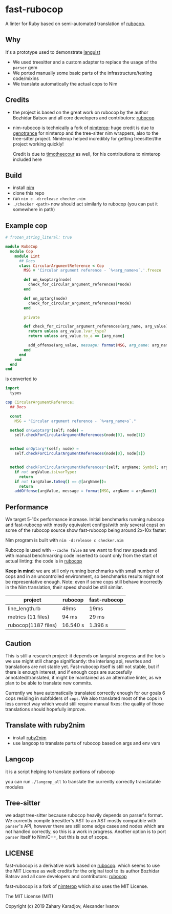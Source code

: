 # fast-rubocop

A linter for Ruby based on semi-automated translation of [rubocop](https://github.com/rubocop-hq/rubocop/).

## Why

It's a prototype used to demonstrate [languist](https://githib.com/metacraft-labs/languist)

* We used treesitter and a custom adapter to replace the usage of the `parser` gem
* We ported manually some basic parts of the infrastructure/testing code/mixins
* We translate automatically the actual cops to Nim

## Credits

* the project is based on the great work on rubocop by the author Bozhidar Batsov and all core developers and contributors: [rubocop](https://github.com/rubocop-hq/rubocop/)

* nim-rubocop is technically a fork of [nimterop](https://github.com/nimterop/nimterop): huge credit is due to [genotrance](https://github.com/genotrance) for nimterop and the tree-sitter nim wrappers, also to the tree-sitter project. Nimterop helped incredibly for getting treesitter/the project working quickly! 
  
  Credit is due to [timotheecour](https://github.com/timotheecour) as well, for his contributions to nimterop included here


## Build

* install [nim](https://github.com/nim-lang/Nim)
* clone this repo
* run `nim c -d:release checker.nim`
* `./checker <path>` now should act similarly to rubocop (you can put it somewhere in path)

## Example cop


```ruby
# frozen_string_literal: true

module RuboCop
  module Cop
    module Lint
      ## Docs
      class CircularArgumentReference < Cop
        MSG = 'Circular argument reference - `%<arg_name>s`.'.freeze

        def on_kwoptarg(node)
          check_for_circular_argument_references(*node)
        end

        def on_optarg(node)
          check_for_circular_argument_references(*node)
        end

        private

        def check_for_circular_argument_references(arg_name, arg_value)
          return unless arg_value.lvar_type?
          return unless arg_value.to_a == [arg_name]

          add_offense(arg_value, message: format(MSG, arg_name: arg_name))
        end
      end
    end
  end
end
```

is converted to

```nim
import
  types

cop CircularArgumentReference:
  ## Docs

  const
    MSG = "Circular argument reference - `%<arg_name>s`."

  method onKwoptarg*(self; node) =
    self.checkForCircularArgumentReferences(node[0], node[1])


  method onOptarg*(self; node) =
    self.checkForCircularArgumentReferences(node[0], node[1])


  method checkForCircularArgumentReferences*(self; argName: Symbol; argValue: Node) =
    if not argValue.isLvarType:
      return
    if not (argValue.toSeq() == @[argName]):
      return
    addOffense(argValue, message = format(MSG, argName = argName))
```

## Performance

We target 5-10x performance increase.
Initial benchmarks running rubocop and fast-rubocop with mostly equivalent configs(with only several cops) on some of the rubocop source
show fast-rubocop being around 2x-10x faster:

Nim program is built with
`nim -d:release c checker.nim`

Rubocop is used with `--cache false` as we want to find raw speeds and with manual benchmarking code inserted to count only from the start of actual linting: the code is in [rubocop](https://github.com/metacraft-labs/rubocop#port)

**Keep in mind**: we are still only running benchmarks with small number of cops and in an uncontrolled environment, so benchmarks results might not be representative enough. Note: even if some cops still behave incorrectly in the Nim translation, their speed should be still similar.

project | rubocop|fast-rubocop
--------|--------|------------
line_length.rb | 49ms | 19ms
metrics (11 files) | 94 ms | 29 ms
rubocop(1187 files) | 16.540 s | 1.396 s

## Caution

This is still a research project: it depends on languist progress and the tools we use might still change
significantly: the interlang api, rewrites and translations are not stable yet.
Fast-rubocop itself is still not stable, but if there is enough interest, and if enough cops are succesfully annotated/translated, it might be maintained as an alternative linter, as we plan to be able to translate new commits.

Currently we have automatically translated correctly enough for our goals 6 cops residing in subfolders of `cops`.
We also translated most of the cops in less correct way which would still require manual fixes: the quality of those translations should hopefully improve.

## Translate with ruby2nim

* install [ruby2nim](https://github.com/metacraft-labs/ruby2nim)
* use langcop to translate parts of rubocop based on args and env vars

## Langcop

it is a script helping to translate portions of rubocop

you can run `./langcop_all` to translate the currently correctly translatable modules


## Tree-sitter

we adapt tree-sitter because rubocop heavily depends on parser's format. We currently compile treesitter's AST to an AST mostly compatible with `parser`'s API, however there are still some edge cases and nodes which are not handled correctly, so this is a work in progress.
Another option is to port `parser` itself to Nim/C++, but this is out of scope.

## LICENSE

fast-rubocop is a derivative work based on [rubocop](https://github.com/rubocop-hq/rubocop/). which seems to use the MIT License as well: credits for the original 
tool to its author Bozhidar Batsov and all core developers and contributors: [rubocop](https://github.com/rubocop-hq/rubocop/)

fast-rubocop is a fork of [nimterop](https://github.com/nimterop/nimterop) which also uses the MIT License.

The MIT License (MIT)

Copyright (c) 2019 Zahary Karadjov, Alexander Ivanov

